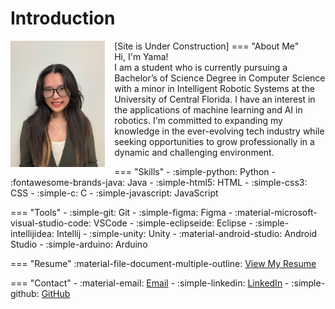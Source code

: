 # Introduction
[Site is Under Construction]
=== "About Me"
    <img src="../assets/photo.jpg" alt="Yama Photo" style="width: 30%; float: left; margin-right: 15px" />
    <br> 
    Hi, I'm Yama!  
    I am a student who is currently pursuing a Bachelor’s of Science Degree in Computer Science with a minor in Intelligent Robotic Systems at the University of Central Florida. I have an interest in the applications of machine learning and AI in robotics. I'm committed to expanding my knowledge in the ever-evolving tech industry while seeking opportunities to grow professionally in a dynamic and challenging environment.


=== "Skills"
    - :simple-python: Python
    - :fontawesome-brands-java: Java
    - :simple-html5: HTML
    - :simple-css3: CSS
    - :simple-c: C
    - :simple-javascript: JavaScript

=== "Tools"
    - :simple-git: Git
    - :simple-figma: Figma
    - :material-microsoft-visual-studio-code: VSCode
    - :simple-eclipseide: Eclipse
    - :simple-intellijidea: Intellij 
    - :simple-unity: Unity
    - :material-android-studio: Android Studio
    - :simple-arduino: Arduino
    

=== "Resume"
    :material-file-document-multiple-outline: <a href="assets/resume.pdf" target="_blank" rel="noopener noreferrer">View My Resume</a>


=== "Contact"
    - :material-email: [Email](mailto:yamajiang.cs@gmail.com)
    - :simple-linkedin: <a href="https://www.linkedin.com/in/yamajiang/" target="_blank" rel="noopener noreferrer">LinkedIn</a>
    - :simple-github: <a href="https://github.com/yamajiang" target="_blank" rel="noopener noreferrer">GitHub</a>